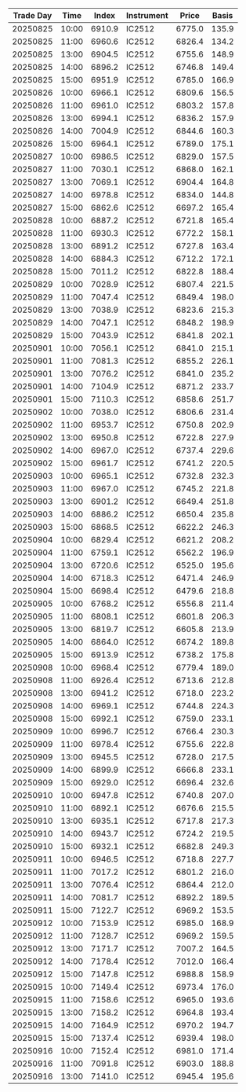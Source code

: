 | Trade Day  | Time | Index | Instrument | Price | Basis | 
| ---------- | ---- | ----- | ---------- | ----- | ----- | 
| 20250825 | 10:00 | 6910.9 | IC2512 | 6775.0 | 135.9 | 
| 20250825 | 11:00 | 6960.6 | IC2512 | 6826.4 | 134.2 | 
| 20250825 | 13:00 | 6904.5 | IC2512 | 6755.6 | 148.9 | 
| 20250825 | 14:00 | 6896.2 | IC2512 | 6746.8 | 149.4 | 
| 20250825 | 15:00 | 6951.9 | IC2512 | 6785.0 | 166.9 | 
| 20250826 | 10:00 | 6966.1 | IC2512 | 6809.6 | 156.5 | 
| 20250826 | 11:00 | 6961.0 | IC2512 | 6803.2 | 157.8 | 
| 20250826 | 13:00 | 6994.1 | IC2512 | 6836.2 | 157.9 | 
| 20250826 | 14:00 | 7004.9 | IC2512 | 6844.6 | 160.3 | 
| 20250826 | 15:00 | 6964.1 | IC2512 | 6789.0 | 175.1 | 
| 20250827 | 10:00 | 6986.5 | IC2512 | 6829.0 | 157.5 | 
| 20250827 | 11:00 | 7030.1 | IC2512 | 6868.0 | 162.1 | 
| 20250827 | 13:00 | 7069.1 | IC2512 | 6904.4 | 164.8 | 
| 20250827 | 14:00 | 6978.8 | IC2512 | 6834.0 | 144.8 | 
| 20250827 | 15:00 | 6862.6 | IC2512 | 6697.2 | 165.4 | 
| 20250828 | 10:00 | 6887.2 | IC2512 | 6721.8 | 165.4 | 
| 20250828 | 11:00 | 6930.3 | IC2512 | 6772.2 | 158.1 | 
| 20250828 | 13:00 | 6891.2 | IC2512 | 6727.8 | 163.4 | 
| 20250828 | 14:00 | 6884.3 | IC2512 | 6712.2 | 172.1 | 
| 20250828 | 15:00 | 7011.2 | IC2512 | 6822.8 | 188.4 | 
| 20250829 | 10:00 | 7028.9 | IC2512 | 6807.4 | 221.5 | 
| 20250829 | 11:00 | 7047.4 | IC2512 | 6849.4 | 198.0 | 
| 20250829 | 13:00 | 7038.9 | IC2512 | 6823.6 | 215.3 | 
| 20250829 | 14:00 | 7047.1 | IC2512 | 6848.2 | 198.9 | 
| 20250829 | 15:00 | 7043.9 | IC2512 | 6841.8 | 202.1 | 
| 20250901 | 10:00 | 7056.1 | IC2512 | 6841.0 | 215.1 | 
| 20250901 | 11:00 | 7081.3 | IC2512 | 6855.2 | 226.1 | 
| 20250901 | 13:00 | 7076.2 | IC2512 | 6841.0 | 235.2 | 
| 20250901 | 14:00 | 7104.9 | IC2512 | 6871.2 | 233.7 | 
| 20250901 | 15:00 | 7110.3 | IC2512 | 6858.6 | 251.7 | 
| 20250902 | 10:00 | 7038.0 | IC2512 | 6806.6 | 231.4 | 
| 20250902 | 11:00 | 6953.7 | IC2512 | 6750.8 | 202.9 | 
| 20250902 | 13:00 | 6950.8 | IC2512 | 6722.8 | 227.9 | 
| 20250902 | 14:00 | 6967.0 | IC2512 | 6737.4 | 229.6 | 
| 20250902 | 15:00 | 6961.7 | IC2512 | 6741.2 | 220.5 | 
| 20250903 | 10:00 | 6965.1 | IC2512 | 6732.8 | 232.3 | 
| 20250903 | 11:00 | 6967.0 | IC2512 | 6745.2 | 221.8 | 
| 20250903 | 13:00 | 6901.2 | IC2512 | 6649.4 | 251.8 | 
| 20250903 | 14:00 | 6886.2 | IC2512 | 6650.4 | 235.8 | 
| 20250903 | 15:00 | 6868.5 | IC2512 | 6622.2 | 246.3 | 
| 20250904 | 10:00 | 6829.4 | IC2512 | 6621.2 | 208.2 | 
| 20250904 | 11:00 | 6759.1 | IC2512 | 6562.2 | 196.9 | 
| 20250904 | 13:00 | 6720.6 | IC2512 | 6525.0 | 195.6 | 
| 20250904 | 14:00 | 6718.3 | IC2512 | 6471.4 | 246.9 | 
| 20250904 | 15:00 | 6698.4 | IC2512 | 6479.6 | 218.8 | 
| 20250905 | 10:00 | 6768.2 | IC2512 | 6556.8 | 211.4 | 
| 20250905 | 11:00 | 6808.1 | IC2512 | 6601.8 | 206.3 | 
| 20250905 | 13:00 | 6819.7 | IC2512 | 6605.8 | 213.9 | 
| 20250905 | 14:00 | 6864.0 | IC2512 | 6674.2 | 189.8 | 
| 20250905 | 15:00 | 6913.9 | IC2512 | 6738.2 | 175.8 | 
| 20250908 | 10:00 | 6968.4 | IC2512 | 6779.4 | 189.0 | 
| 20250908 | 11:00 | 6926.4 | IC2512 | 6713.6 | 212.8 | 
| 20250908 | 13:00 | 6941.2 | IC2512 | 6718.0 | 223.2 | 
| 20250908 | 14:00 | 6969.1 | IC2512 | 6744.8 | 224.3 | 
| 20250908 | 15:00 | 6992.1 | IC2512 | 6759.0 | 233.1 | 
| 20250909 | 10:00 | 6996.7 | IC2512 | 6766.4 | 230.3 | 
| 20250909 | 11:00 | 6978.4 | IC2512 | 6755.6 | 222.8 | 
| 20250909 | 13:00 | 6945.5 | IC2512 | 6728.0 | 217.5 | 
| 20250909 | 14:00 | 6899.9 | IC2512 | 6666.8 | 233.1 | 
| 20250909 | 15:00 | 6929.0 | IC2512 | 6696.4 | 232.6 | 
| 20250910 | 10:00 | 6947.8 | IC2512 | 6740.8 | 207.0 | 
| 20250910 | 11:00 | 6892.1 | IC2512 | 6676.6 | 215.5 | 
| 20250910 | 13:00 | 6935.1 | IC2512 | 6717.8 | 217.3 | 
| 20250910 | 14:00 | 6943.7 | IC2512 | 6724.2 | 219.5 | 
| 20250910 | 15:00 | 6932.1 | IC2512 | 6682.8 | 249.3 | 
| 20250911 | 10:00 | 6946.5 | IC2512 | 6718.8 | 227.7 | 
| 20250911 | 11:00 | 7017.2 | IC2512 | 6801.2 | 216.0 | 
| 20250911 | 13:00 | 7076.4 | IC2512 | 6864.4 | 212.0 | 
| 20250911 | 14:00 | 7081.7 | IC2512 | 6892.2 | 189.5 | 
| 20250911 | 15:00 | 7122.7 | IC2512 | 6969.2 | 153.5 | 
| 20250912 | 10:00 | 7153.9 | IC2512 | 6985.0 | 168.9 | 
| 20250912 | 11:00 | 7128.7 | IC2512 | 6969.2 | 159.5 | 
| 20250912 | 13:00 | 7171.7 | IC2512 | 7007.2 | 164.5 | 
| 20250912 | 14:00 | 7178.4 | IC2512 | 7012.0 | 166.4 | 
| 20250912 | 15:00 | 7147.8 | IC2512 | 6988.8 | 158.9 | 
| 20250915 | 10:00 | 7149.4 | IC2512 | 6973.4 | 176.0 | 
| 20250915 | 11:00 | 7158.6 | IC2512 | 6965.0 | 193.6 | 
| 20250915 | 13:00 | 7158.2 | IC2512 | 6964.8 | 193.4 | 
| 20250915 | 14:00 | 7164.9 | IC2512 | 6970.2 | 194.7 | 
| 20250915 | 15:00 | 7137.4 | IC2512 | 6939.4 | 198.0 | 
| 20250916 | 10:00 | 7152.4 | IC2512 | 6981.0 | 171.4 | 
| 20250916 | 11:00 | 7091.8 | IC2512 | 6903.0 | 188.8 | 
| 20250916 | 13:00 | 7141.0 | IC2512 | 6945.4 | 195.6 | 
